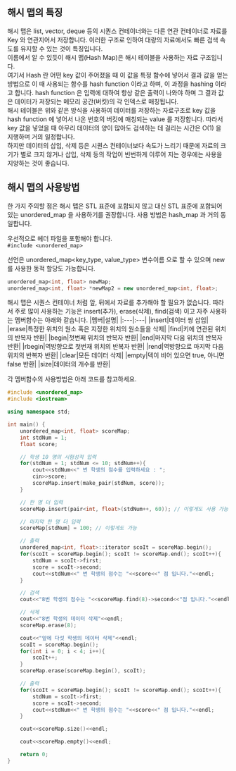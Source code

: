 ## 해시 맵의 특징  
해시 맵은 list, vector, deque 등의 시퀀스 컨테이너와는 다른 연관 컨테이너로 자료를 Key 와 연관지어서 저장합니다. 이러한 구조로 인하여 대량의 자료에서도 빠른 검색 속도를 유지할 수 있는 것이 특징입니다.  
이름에서 알 수 있듯이 해시 맵(Hash Map)은 해시 테이블을 사용하는 자료 구조입니다.  
여기서 Hash 란 어떤 key 값이 주어졌을 때 이 값을 특정 함수에 넣어서 결과 값을 얻는 방법으로 이 때 사용되는 함수를 hash function 이라고 하며, 이 과정을 hashing 이라고 합니다. hash function 은 입력에 대하여 항상 같은 출력이 나와야 하며 그 결과 값은 데이터가 저장되는 메모리 공간(버킷)의 각 인덱스로 매칭됩니다.  
해시 테이블은 위와 같은 방식을 사용하여 데이터를 저장하는 자료구조로 key 값을 hash function 에 넣어서 나온 번호의 버킷에 매칭되는 value 를 저장합니다. 따라서 key 값을 넣었을 때 아무리 데이터의 양이 많아도 검색하는 데 걸리는 시간은 O(1) 을 지행하며 거의 일정합니다.  
하지만 데이터의 삽입, 삭제 등은 시퀀스 컨테이너보다 속도가 느리기 때문에 자료의 크기가 별로 크지 않거나 삽입, 삭제 등의 작업이 빈번하게 이루어 지는 경우에는 사용을 지양하는 것이 좋습니다.

## 해시 맵의 사용방법

한 가지 주의할 점은 해시 맵은 STL 표준에 포함되지 않고 대신 STL 표준에 포함되어 있는 unordered_map 을 사용하기를 권장합니다. 사용 방법은 hash_map 과 거의 동일합니다.  

우선적으로 헤더 파일을 포함해야 합니다.  
`#include <unordered_map>`

선언은 unordered_map<key_type, value_type> 변수이름 으로 할 수 있으며 new 를 사용한 동적 할당도 가능합니다.

```c++
unordered_map<int, float> newMap;
unordered_map<int, float> *newMap2 = new unordered_map<int, float>;
```

해시 맵은 시퀀스 컨테이너 처럼 앞, 뒤에서 자료를 추가해야 할 필요가 없습니다. 따라서 주로 많이 사용하는 기능은 insert(추가), erase(삭제), find(검색) 이고 자주 사용하는 멤버함수는 아래와 같습니다. 
|멤버|설명|
|:---|:---|
|insert|데이터 쌍 삽입|
|erase|특정한 위치의 원소 혹은 지정한 위치의 원소들을 삭제|
|find|키에 연관된 위치의 반복자 반환|
|begin|첫번째 위치의 반복자 반환|
|end|마지막 다음 위치의 반복자 반환|
|rbegin|역방향으로 첫번재 위치의 반복자 반환|
|rend|역방향으로 마지막 다음 위치의 반복자 반환|
|clear|모든 데이터 삭제|
|empty|덱이 비어 있으면 true, 아니면 false 반환|
|size|데이터의 개수를 반환|


각 멤버함수의 사용방법은 아래 코드를 참고하세요.
```c++
#include <unordered_map>
#include <iostream>

using namespace std;

int main() {
    unordered_map<int, float> scoreMap;
    int stdNum = 1;
    float score;

    // 학생 10 명의 시험성적 입력
    for(stdNum = 1; stdNum <= 10; stdNum++){
        cout<<stdNum<<" 번 학생의 점수를 입력하세요 : ";
        cin>>score;
        scoreMap.insert(make_pair(stdNum, score));
    }

    // 한 명 더 입력
    scoreMap.insert(pair<int, float>(stdNum++, 60)); // 이렇게도 사용 가능

    // 마지막 한 명 더 입력
    scoreMap[stdNum] = 100; // 이렇게도 가능

    // 출력
    unordered_map<int, float>::iterator scoIt = scoreMap.begin();
    for(scoIt = scoreMap.begin(); scoIt != scoreMap.end(); scoIt++){
        stdNum = scoIt->first;
        score = scoIt->second;
        cout<<stdNum<<" 번 학생의 점수는 "<<score<<" 점 입니다."<<endl;
    }

    // 검색
    cout<<"8번 학생의 점수는 "<<scoreMap.find(8)->second<<"점 입니다."<<endl;

    // 삭제
    cout<<"8번 학생의 데이터 삭제"<<endl;
    scoreMap.erase(8);

    cout<<"앞에 다섯 학생의 데이터 삭제"<<endl;
    scoIt = scoreMap.begin();
    for(int i = 0; i < 4; i++){
        scoIt++;
    }
    scoreMap.erase(scoreMap.begin(), scoIt);

    // 출력
    for(scoIt = scoreMap.begin(); scoIt != scoreMap.end(); scoIt++){
        stdNum = scoIt->first;
        score = scoIt->second;
        cout<<stdNum<<" 번 학생의 점수는 "<<score<<" 점 입니다."<<endl;
    }

    cout<<scoreMap.size()<<endl;

    cout<<scoreMap.empty()<<endl;

    return 0;
}
```

